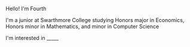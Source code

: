 Hello! I'm Fourth

I'm a junior at Swarthmore College studying Honors major in Economics, Honors minor in Mathematics, and minor in Computer Science

I'm interested in _____


<!---
natnichafs/natnichafs is a ✨ special ✨ repository because its `README.md` (this file) appears on your GitHub profile.
You can click the Preview link to take a look at your changes.
--->

